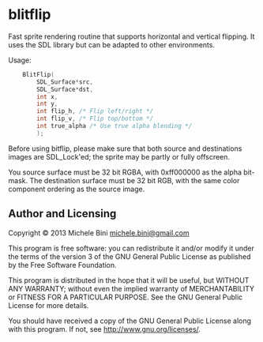 blitflip
========

Fast sprite rendering routine that supports horizontal and vertical flipping.  It uses the SDL library but can be adapted to other environments.

Usage:

````c
    BlitFlip(
        SDL_Surface*src,
        SDL_Surface*dst,
        int x,
        int y,
        int flip_h, /* Flip left/right */
        int flip_v, /* Flip top/bottom */
        int true_alpha /* Use true alpha blending */
        );
````

Before using bitflip, please make sure that both source and destinations images are SDL_Lock'ed; the sprite may be partly or fully offscreen.

You source surface must be 32 bit RGBA, with 0xff000000 as the alpha bit-mask.
The destination surface must be 32 bit RGB, with the same color component ordering as the source image.


Author and Licensing
--------------------

Copyright © 2013 Michele Bini <michele.bini@gmail.com>

This program is free software: you can redistribute it and/or modify
it under the terms of the version 3 of the GNU General Public License
as published by the Free Software Foundation.

This program is distributed in the hope that it will be useful, but
WITHOUT ANY WARRANTY; without even the implied warranty of
MERCHANTABILITY or FITNESS FOR A PARTICULAR PURPOSE.  See the GNU
General Public License for more details.

You should have received a copy of the GNU General Public License
along with this program.  If not, see <http://www.gnu.org/licenses/>.
